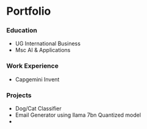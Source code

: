 # Portfolio

### Education 
-  UG International Business
-  Msc AI & Applications  

### Work Experience 
- Capgemini Invent 

### Projects 
- Dog/Cat Classifier
- Email Generator using llama 7bn Quantized model
- 

